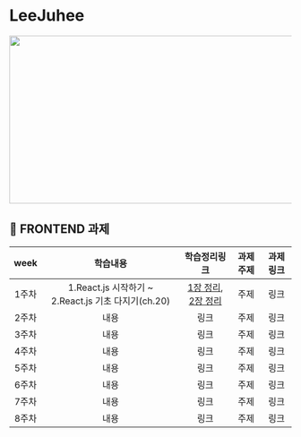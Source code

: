 # LeeJuhee
<img src="https://user-images.githubusercontent.com/93020734/224777742-97b438df-9d86-4d46-b880-7b039a54bacc.png" width = "600" height="300"/>

## 💫 FRONTEND 과제

|**week**|학습내용|학습정리링크|과제주제|과제링크|
|:---:|:---:|:---:|:---:|:---:|
|1주차|1.React.js 시작하기 ~ 2.React.js 기초 다지기(ch.20)|[1장 정리](https://velog.io/@049494/1-React.js-%EC%8B%9C%EC%9E%91%ED%95%98%EA%B8%B0), [2장 정리](https://velog.io/@049494/2-React.js-%EA%B8%B0%EC%B4%88-%EB%8B%A4%EC%A7%80%EA%B8%B0)|주제|링크|
|2주차|내용|링크|주제|링크|
|3주차|내용|링크|주제|링크|
|4주차|내용|링크|주제|링크|
|5주차|내용|링크|주제|링크|
|6주차|내용|링크|주제|링크|
|7주차|내용|링크|주제|링크|
|8주차|내용|링크|주제|링크|
